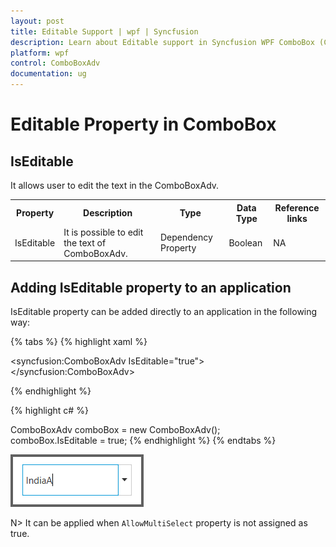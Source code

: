 ```yaml
---
layout: post
title: Editable Support | wpf | Syncfusion
description: Learn about Editable support in Syncfusion WPF ComboBox (ComboBoxAdv) control and more details.
platform: wpf
control: ComboBoxAdv
documentation: ug
---
```


# Editable Property in ComboBox

## IsEditable

It allows user to edit the text in the ComboBoxAdv.

<table>
<tr>
<th>
Property</th><th>
Description</th><th>
Type</th><th>
Data Type</th><th>
Reference links</th></tr>
<tr>
<td>
IsEditable </td><td>
It is possible to edit the text of ComboBoxAdv.</td><td>
Dependency Property</td><td>
Boolean</td><td>
NA</td></tr>
</table>

## Adding IsEditable property to an application 

IsEditable property can be added directly to an application in the following way: 

{% tabs %}
{% highlight xaml %}

<syncfusion:ComboBoxAdv IsEditable="true"></syncfusion:ComboBoxAdv>

{% endhighlight %}

{% highlight c# %}

ComboBoxAdv comboBox = new ComboBoxAdv();       
comboBox.IsEditable = true;
{% endhighlight %}
{% endtabs %}

![Adding IsEditable property to an application](ComboBoxAdv_images/ComboBoxAdv_img12.png)

N> It can be applied when `AllowMultiSelect` property is not assigned as true.

